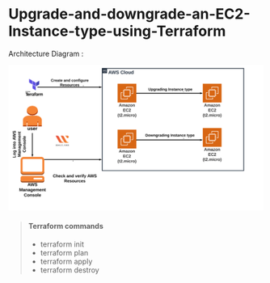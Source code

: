 # Upgrade-and-downgrade-an-EC2-Instance-type-using-Terraform

Architecture Diagram :

![Architecture Diagram](ec2_3.png)

> #### Terraform commands 
>
> - terraform init 
> - terraform plan
> - terraform apply
> - terraform destroy